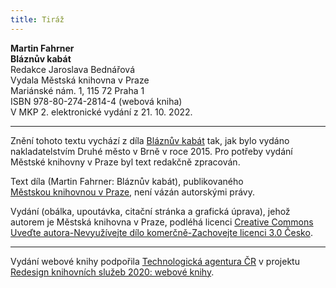 ```yaml
---
title: Tiráž
---
```


**Martin Fahrner    
Bláznův kabát**  
Redakce Jaroslava Bednářová  
Vydala Městská knihovna v Praze  
Mariánské nám. 1, 115 72 Praha 1  
ISBN 978-80-274-2814-4 (webová kniha)  
V MKP 2. elektronické vydání z 21. 10. 2022.

***

Znění tohoto textu vychází z díla [Bláznův kabát](https://search.mlp.cz/cz/titul/blaznuv-kabat/4192649/#book-content) tak, jak bylo vydáno nakladatelstvím Druhé město v Brně v roce 2015. Pro potřeby vydání Městské knihovny v Praze byl text redakčně zpracován.

Text díla (Martin Fahrner: Bláznův kabát), publikovaného [Městskou knihovnou v Praze](https://www.mlp.cz/cz/), není vázán autorskými právy.

Vydání (obálka, upoutávka, citační stránka a grafická úprava), jehož autorem je Městská knihovna v Praze, podléhá licenci [Creative Commons Uveďte autora-Nevyužívejte dílo komerčně-Zachovejte licenci 3.0 Česko](https://creativecommons.org/licenses/by-nc-sa/3.0/cz/).


***

Vydání webové knihy podpořila [Technologická agentura ČR](https://www.tacr.cz/) v projektu [Redesign knihovních služeb 2020: webové knihy](https://starfos.tacr.cz/cs/project/TL04000391).